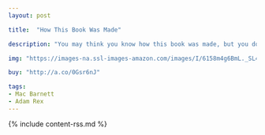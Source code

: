 ```yaml
---
layout: post

title:  "How This Book Was Made"

description: "You may think you know how this book was made, but you don’t. Sure, the author wrote many drafts, and the illustrator took a long time creating the art, but then what? How’d it get into your hands? Well, open the cover and read through these pages to find out. Just beware of the pirates and angry tiger."

img: "https://images-na.ssl-images-amazon.com/images/I/6158m4g6BmL._SL480_.jpg"

buy: "http://a.co/0Gsr6nJ"

tags:
- Mac Barnett
- Adam Rex
---
```


{% include content-rss.md %}